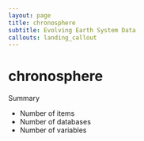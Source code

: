 ```yaml
---
layout: page
title: chronosphere 
subtitle: Evolving Earth System Data
callouts: landing_callout
---
```


# chronosphere

Summary

- Number of items
- Number of databases
- Number of variables


